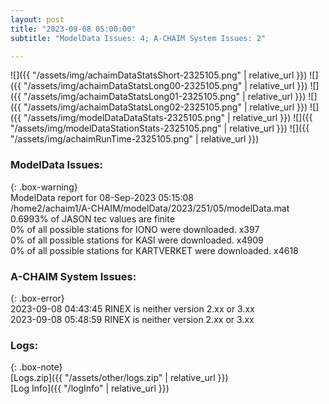 ```yaml
---
layout: post
title: "2023-09-08 05:00:00"
subtitle: "ModelData Issues: 4; A-CHAIM System Issues: 2"

---
```


![]({{ "/assets/img/achaimDataStatsShort-2325105.png" | relative_url }})
![]({{ "/assets/img/achaimDataStatsLong00-2325105.png" | relative_url }})
![]({{ "/assets/img/achaimDataStatsLong01-2325105.png" | relative_url }})
![]({{ "/assets/img/achaimDataStatsLong02-2325105.png" | relative_url }})
![]({{ "/assets/img/modelDataDataStats-2325105.png" | relative_url }})
![]({{ "/assets/img/modelDataStationStats-2325105.png" | relative_url }})
![]({{ "/assets/img/achaimRunTime-2325105.png" | relative_url }})


### ModelData Issues:  
  
{: .box-warning}  
 ModelData report for 08-Sep-2023 05:15:08   
 /home2/achaim1/A-CHAIM/modelData/2023/251/05/modelData.mat   
 0.6993% of JASON tec values are finite   
 0% of all possible stations for IONO were downloaded. x397   
 0% of all possible stations for KASI were downloaded. x4909   
 0% of all possible stations for KARTVERKET were downloaded. x4618   
  
### A-CHAIM System Issues:  
  
{: .box-error}  
2023-09-08 04:43:45 RINEX is neither version 2.xx or 3.xx  
2023-09-08 05:48:59 RINEX is neither version 2.xx or 3.xx  

### Logs:  
  
{: .box-note}  
[Logs.zip]({{ "/assets/other/logs.zip" | relative_url }})  
[Log Info]({{ "/logInfo" | relative_url }})  
